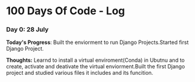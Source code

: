 # 100 Days Of Code - Log

### Day 0: 28 July

**Today's Progress**: Built the enviorment to run Django Projects.Started first Django Project.

**Thoughts:** Learnd to install a virtual enviroment(Conda) in Ubutnu and to create, activate and deativate the virtual enviorment.Built the first Django project and studied various files it includes and its funcition.



